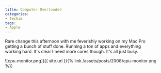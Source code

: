 ```yaml
---
title: Computer Overloaded
categories:
- Techie
tags:
- Apple
---
```


Rare change this afternoon with me feverishly working on my Mac Pro getting a bunch of stuff done. Running a ton of apps and everything working hard. It's clear I need more cores though. It's all just busy.

![cpu-monitor.png]({{ site.url }}{% link /assets/posts/2008/cpu-monitor.png %})



